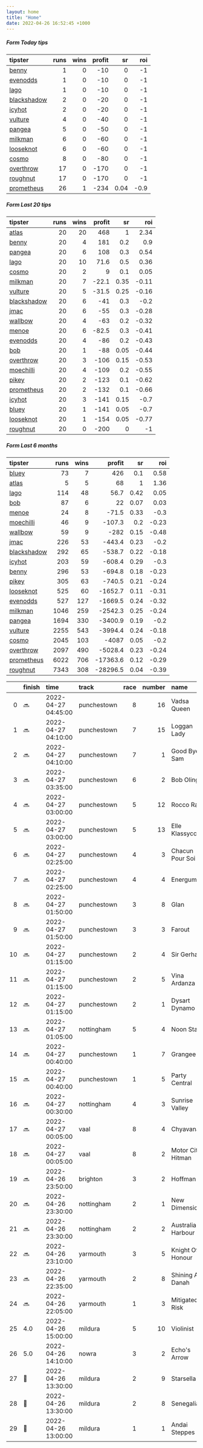 ```yaml
---   
layout: home  
title: "Home"   
date: 2022-04-26 16:52:45 +1000  
---   
```



##### Form Today tips   

| tipster                                                         |   runs |   wins |   profit |   sr |   roi |
|:----------------------------------------------------------------|-------:|-------:|---------:|-----:|------:|
| [benny](https://mrwayneo.github.io/tips/benny.html)             |      1 |      0 |      -10 | 0    |  -1   |
| [evenodds](https://mrwayneo.github.io/tips/evenodds.html)       |      1 |      0 |      -10 | 0    |  -1   |
| [lago](https://mrwayneo.github.io/tips/lago.html)               |      1 |      0 |      -10 | 0    |  -1   |
| [blackshadow](https://mrwayneo.github.io/tips/blackshadow.html) |      2 |      0 |      -20 | 0    |  -1   |
| [icyhot](https://mrwayneo.github.io/tips/icyhot.html)           |      2 |      0 |      -20 | 0    |  -1   |
| [vulture](https://mrwayneo.github.io/tips/vulture.html)         |      4 |      0 |      -40 | 0    |  -1   |
| [pangea](https://mrwayneo.github.io/tips/pangea.html)           |      5 |      0 |      -50 | 0    |  -1   |
| [milkman](https://mrwayneo.github.io/tips/milkman.html)         |      6 |      0 |      -60 | 0    |  -1   |
| [looseknot](https://mrwayneo.github.io/tips/looseknot.html)     |      6 |      0 |      -60 | 0    |  -1   |
| [cosmo](https://mrwayneo.github.io/tips/cosmo.html)             |      8 |      0 |      -80 | 0    |  -1   |
| [overthrow](https://mrwayneo.github.io/tips/overthrow.html)     |     17 |      0 |     -170 | 0    |  -1   |
| [roughnut](https://mrwayneo.github.io/tips/roughnut.html)       |     17 |      0 |     -170 | 0    |  -1   |
| [prometheus](https://mrwayneo.github.io/tips/prometheus.html)   |     26 |      1 |     -234 | 0.04 |  -0.9 |

##### Form Last 20 tips   

| tipster                                                         |   runs |   wins |   profit |   sr |   roi |
|:----------------------------------------------------------------|-------:|-------:|---------:|-----:|------:|
| [atlas](https://mrwayneo.github.io/tips/atlas.html)             |     20 |     20 |    468   | 1    |  2.34 |
| [benny](https://mrwayneo.github.io/tips/benny.html)             |     20 |      4 |    181   | 0.2  |  0.9  |
| [pangea](https://mrwayneo.github.io/tips/pangea.html)           |     20 |      6 |    108   | 0.3  |  0.54 |
| [lago](https://mrwayneo.github.io/tips/lago.html)               |     20 |     10 |     71.6 | 0.5  |  0.36 |
| [cosmo](https://mrwayneo.github.io/tips/cosmo.html)             |     20 |      2 |      9   | 0.1  |  0.05 |
| [milkman](https://mrwayneo.github.io/tips/milkman.html)         |     20 |      7 |    -22.1 | 0.35 | -0.11 |
| [vulture](https://mrwayneo.github.io/tips/vulture.html)         |     20 |      5 |    -31.5 | 0.25 | -0.16 |
| [blackshadow](https://mrwayneo.github.io/tips/blackshadow.html) |     20 |      6 |    -41   | 0.3  | -0.2  |
| [jmac](https://mrwayneo.github.io/tips/jmac.html)               |     20 |      6 |    -55   | 0.3  | -0.28 |
| [wallbow](https://mrwayneo.github.io/tips/wallbow.html)         |     20 |      4 |    -63   | 0.2  | -0.32 |
| [menoe](https://mrwayneo.github.io/tips/menoe.html)             |     20 |      6 |    -82.5 | 0.3  | -0.41 |
| [evenodds](https://mrwayneo.github.io/tips/evenodds.html)       |     20 |      4 |    -86   | 0.2  | -0.43 |
| [bob](https://mrwayneo.github.io/tips/bob.html)                 |     20 |      1 |    -88   | 0.05 | -0.44 |
| [overthrow](https://mrwayneo.github.io/tips/overthrow.html)     |     20 |      3 |   -106   | 0.15 | -0.53 |
| [moechilli](https://mrwayneo.github.io/tips/moechilli.html)     |     20 |      4 |   -109   | 0.2  | -0.55 |
| [pikey](https://mrwayneo.github.io/tips/pikey.html)             |     20 |      2 |   -123   | 0.1  | -0.62 |
| [prometheus](https://mrwayneo.github.io/tips/prometheus.html)   |     20 |      2 |   -132   | 0.1  | -0.66 |
| [icyhot](https://mrwayneo.github.io/tips/icyhot.html)           |     20 |      3 |   -141   | 0.15 | -0.7  |
| [bluey](https://mrwayneo.github.io/tips/bluey.html)             |     20 |      1 |   -141   | 0.05 | -0.7  |
| [looseknot](https://mrwayneo.github.io/tips/looseknot.html)     |     20 |      1 |   -154   | 0.05 | -0.77 |
| [roughnut](https://mrwayneo.github.io/tips/roughnut.html)       |     20 |      0 |   -200   | 0    | -1    |

##### Form Last 6 months   

| tipster                                                         |   runs |   wins |   profit |   sr |   roi |
|:----------------------------------------------------------------|-------:|-------:|---------:|-----:|------:|
| [bluey](https://mrwayneo.github.io/tips/bluey.html)             |     73 |      7 |    426   | 0.1  |  0.58 |
| [atlas](https://mrwayneo.github.io/tips/atlas.html)             |      5 |      5 |     68   | 1    |  1.36 |
| [lago](https://mrwayneo.github.io/tips/lago.html)               |    114 |     48 |     56.7 | 0.42 |  0.05 |
| [bob](https://mrwayneo.github.io/tips/bob.html)                 |     87 |      6 |     22   | 0.07 |  0.03 |
| [menoe](https://mrwayneo.github.io/tips/menoe.html)             |     24 |      8 |    -71.5 | 0.33 | -0.3  |
| [moechilli](https://mrwayneo.github.io/tips/moechilli.html)     |     46 |      9 |   -107.3 | 0.2  | -0.23 |
| [wallbow](https://mrwayneo.github.io/tips/wallbow.html)         |     59 |      9 |   -282   | 0.15 | -0.48 |
| [jmac](https://mrwayneo.github.io/tips/jmac.html)               |    226 |     53 |   -443.4 | 0.23 | -0.2  |
| [blackshadow](https://mrwayneo.github.io/tips/blackshadow.html) |    292 |     65 |   -538.7 | 0.22 | -0.18 |
| [icyhot](https://mrwayneo.github.io/tips/icyhot.html)           |    203 |     59 |   -608.4 | 0.29 | -0.3  |
| [benny](https://mrwayneo.github.io/tips/benny.html)             |    296 |     53 |   -694.8 | 0.18 | -0.23 |
| [pikey](https://mrwayneo.github.io/tips/pikey.html)             |    305 |     63 |   -740.5 | 0.21 | -0.24 |
| [looseknot](https://mrwayneo.github.io/tips/looseknot.html)     |    525 |     60 |  -1652.7 | 0.11 | -0.31 |
| [evenodds](https://mrwayneo.github.io/tips/evenodds.html)       |    527 |    127 |  -1669.5 | 0.24 | -0.32 |
| [milkman](https://mrwayneo.github.io/tips/milkman.html)         |   1046 |    259 |  -2542.3 | 0.25 | -0.24 |
| [pangea](https://mrwayneo.github.io/tips/pangea.html)           |   1694 |    330 |  -3400.9 | 0.19 | -0.2  |
| [vulture](https://mrwayneo.github.io/tips/vulture.html)         |   2255 |    543 |  -3994.4 | 0.24 | -0.18 |
| [cosmo](https://mrwayneo.github.io/tips/cosmo.html)             |   2045 |    103 |  -4087   | 0.05 | -0.2  |
| [overthrow](https://mrwayneo.github.io/tips/overthrow.html)     |   2097 |    490 |  -5028.4 | 0.23 | -0.24 |
| [prometheus](https://mrwayneo.github.io/tips/prometheus.html)   |   6022 |    706 | -17363.6 | 0.12 | -0.29 |
| [roughnut](https://mrwayneo.github.io/tips/roughnut.html)       |   7343 |    308 | -28296.5 | 0.04 | -0.39 |

|    | finish            | time                | track       |   race |   number | name               |   odds | tipster           |
|---:|:------------------|:--------------------|:------------|-------:|---------:|:-------------------|-------:|:------------------|
|  0 | :soon:            | 2022-04-27 04:45:00 | punchestown |      8 |       16 | Vadsa Queen        |   5.5  | overthrow         |
|  1 | :soon:            | 2022-04-27 04:10:00 | punchestown |      7 |       15 | Loggan Lady        |  26    | overthrow         |
|  2 | :soon:            | 2022-04-27 04:10:00 | punchestown |      7 |        1 | Good Bye Sam       |   1.8  | overthrow         |
|  3 | :soon:            | 2022-04-27 03:35:00 | punchestown |      6 |        2 | Bob Olinger        |   2.1  | milkman           |
|  4 | :soon:            | 2022-04-27 03:00:00 | punchestown |      5 |       12 | Rocco Ray          |   3.9  | overthrow         |
|  5 | :soon:            | 2022-04-27 03:00:00 | punchestown |      5 |       13 | Elle Klassycco     |   7    | overthrow         |
|  6 | :soon:            | 2022-04-27 02:25:00 | punchestown |      4 |        3 | Chacun Pour Soi    |   2.5  | pangea,icyhot     |
|  7 | :soon:            | 2022-04-27 02:25:00 | punchestown |      4 |        4 | Energumene         |   1.65 | pangea,icyhot     |
|  8 | :soon:            | 2022-04-27 01:50:00 | punchestown |      3 |        8 | Glan               |   6    | pangea            |
|  9 | :soon:            | 2022-04-27 01:50:00 | punchestown |      3 |        3 | Farout             |   7.5  | overthrow         |
| 10 | :soon:            | 2022-04-27 01:15:00 | punchestown |      2 |        4 | Sir Gerhard        |   1.65 | overthrow,milkman |
| 11 | :soon:            | 2022-04-27 01:15:00 | punchestown |      2 |        5 | Vina Ardanza       |  34    | milkman           |
| 12 | :soon:            | 2022-04-27 01:15:00 | punchestown |      2 |        1 | Dysart Dynamo      |   2.75 | overthrow         |
| 13 | :soon:            | 2022-04-27 01:05:00 | nottingham  |      5 |        4 | Noon Star          |   1.85 | overthrow         |
| 14 | :soon:            | 2022-04-27 00:40:00 | punchestown |      1 |        7 | Grangee            |   4    | overthrow         |
| 15 | :soon:            | 2022-04-27 00:40:00 | punchestown |      1 |        5 | Party Central      |   2.9  | milkman           |
| 16 | :soon:            | 2022-04-27 00:30:00 | nottingham  |      4 |        3 | Sunrise Valley     |   3.4  | overthrow         |
| 17 | :soon:            | 2022-04-27 00:05:00 | vaal        |      8 |        4 | Chyavana           |   0    | vulture,milkman   |
| 18 | :soon:            | 2022-04-27 00:05:00 | vaal        |      8 |        2 | Motor City Hitman  |   0    | vulture           |
| 19 | :soon:            | 2022-04-26 23:50:00 | brighton    |      3 |        2 | Hoffman            |   5.5  | looseknot         |
| 20 | :soon:            | 2022-04-26 23:30:00 | nottingham  |      2 |        1 | New Dimension      |   1.4  | evenodds,lago     |
| 21 | :soon:            | 2022-04-26 23:30:00 | nottingham  |      2 |        2 | Australian Harbour |   9    | looseknot         |
| 22 | :soon:            | 2022-04-26 23:10:00 | yarmouth    |      3 |        5 | Knight Of Honour   |   2.2  | overthrow         |
| 23 | :soon:            | 2022-04-26 22:35:00 | yarmouth    |      2 |        8 | Shining Al Danah   |   2.4  | overthrow         |
| 24 | :soon:            | 2022-04-26 22:05:00 | yarmouth    |      1 |        3 | Mitigated Risk     |   3.8  | looseknot         |
| 25 | 4.0               | 2022-04-26 15:00:00 | mildura     |      5 |       10 | Violinist          |   5    | pangea            |
| 26 | 5.0               | 2022-04-26 14:10:00 | nowra       |      3 |        2 | Echo's Arrow       |   3.9  | looseknot         |
| 27 | :2nd_place_medal: | 2022-04-26 13:30:00 | mildura     |      2 |        9 | Starsella          |   6    | looseknot         |
| 28 | :3rd_place_medal: | 2022-04-26 13:30:00 | mildura     |      2 |        8 | Senegalia          |   1.85 | vulture           |
| 29 | :2nd_place_medal: | 2022-04-26 13:00:00 | mildura     |      1 |        1 | Andai Steppes      |   5.5  | looseknot         |